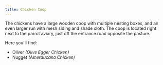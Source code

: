 ```yaml
---
title: Chicken Coop
---
```


The chickens have a large wooden coop with multiple nesting boxes, and an even larger run with mesh siding and shade cloth.
The coop is located right next to the parrot aviary, just off the entrance road opposite the pasture.

Here you'll find:
- Oliver _(Olive Egger Chicken)_
- Nugget _(Ameraucana Chicken)_
